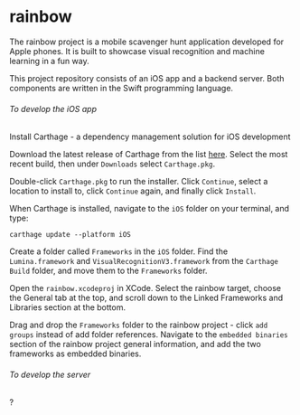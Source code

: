 # rainbow

The rainbow project is a mobile scavenger hunt application developed for Apple phones. It is built to showcase visual recognition and machine learning in a fun way.

This project repository consists of an iOS app and a backend server. Both components are written in the Swift programming language.


###### To develop the iOS app

Install Carthage - a dependency management solution for iOS development

Download the latest release of Carthage from the list [here](https://github.com/Carthage/Carthage/releases). Select the most recent build, then under `Downloads` select `Carthage.pkg`.

Double-click `Carthage.pkg` to run the installer. Click `Continue`, select a location to install to, click `Continue` again, and finally click `Install`.

When Carthage is installed, navigate to the `iOS` folder on your terminal, and type:

```carthage update --platform iOS```

Create a folder called `Frameworks` in the `iOS` folder. Find the `Lumina.framework` and `VisualRecognitionV3.framework` from the `Carthage Build` folder, and move them to the `Frameworks` folder.

Open the `rainbow.xcodeproj` in XCode. Select the rainbow target, choose the General tab at the top, and scroll down to the Linked Frameworks and Libraries section at the bottom.

Drag and drop the `Frameworks` folder to the rainbow project - click `add groups` instead of add folder references. Navigate to the `embedded binaries` section of the rainbow project general information, and add the two frameworks as embedded binaries.



###### To develop the server

?

